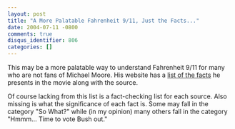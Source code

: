 ```yaml
---
layout: post
title: "A More Palatable Fahrenheit 9/11, Just the Facts..."
date: 2004-07-11 -0800
comments: true
disqus_identifier: 806
categories: []
---
```

This may be a more palatable way to understand Fahrenheit 9/11 for many
who are not fans of Michael Moore. His website has a [list of the
facts](http://www.michaelmoore.com/warroom/f911notes/) he presents in
the movie along with the source.

Of course lacking from this list is a fact-checking list for each
source. Also missing is what the significance of each fact is. Some may
fall in the category "So What?" while (in my opinion) many others fall
in the category "Hmmm... Time to vote Bush out."

